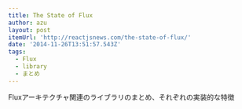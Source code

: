 ```yaml
---
title: The State of Flux
author: azu
layout: post
itemUrl: 'http://reactjsnews.com/the-state-of-flux/'
date: '2014-11-26T13:51:57.543Z'
tags:
  - Flux
  - library
  - まとめ
---
```

Fluxアーキテクチャ関連のライブラリのまとめ、それぞれの実装的な特徴
